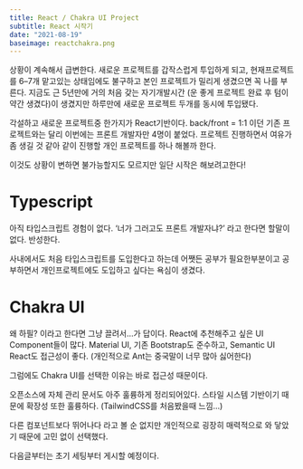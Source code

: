 ```yaml
---
title: React / Chakra UI Project
subtitle: React 시작기
date: "2021-08-19"
baseimage: reactchakra.png
---
```


상황이 계속해서 급변한다. 새로운 프로젝트를 갑작스럽게 투입하게 되고, 현재프로젝트를 6–7개 맡고있는 상태임에도 불구하고 본인 프로젝트가 밀리게 생겼으면 꼭 나를 부른다. 지금도 근 5년만에 거의 처음 갖는 자기개발시간 (운 좋게 프로젝트 완료 후 텀이 약간 생겼다)이 생겼지만 하루만에 새로운 프로젝트 두개를 동시에 투입됐다.

각설하고 새로운 프로젝트중 한가지가 React기반이다. back/front = 1:1 이던 기존 프로젝트와는 달리 이번에는 프론트 개발자만 4명이 붙었다. 프로젝트 진행하면서 여유가 좀 생길 것 같아 같이 진행할 개인 프로젝트를 하나 해볼까 한다.

이것도 상황이 변하면 불가능할지도 모르지만 일단 시작은 해보려고한다!

# Typescript

아직 타입스크립트 경험이 없다. ‘너가 그러고도 프론트 개발자냐?’ 라고 한다면 할말이없다. 반성한다.

사내에서도 처음 타입스크립트를 도입한다고 하는데 어쨋든 공부가 필요한부분이고 공부하면서 개인프로젝트에도 도입하고 싶다는 욕심이 생겼다.

# Chakra UI

왜 하필? 이라고 한다면 그냥 끌려서…가 답이다. React에 추천해주고 싶은 UI Component들이 많다. Material UI, 기존 Bootstrap도 준수하고, Semantic UI React도 접근성이 좋다. (개인적으로 Ant는 중국말이 너무 많아 싫어한다)

그럼에도 Chakra UI를 선택한 이유는 바로 접근성 때문이다.

오픈소스에 자체 관리 문서도 아주 훌륭하게 정리되어있다. 스타일 시스템 기반이기 때문에 확장성 또한 훌륭하다. (TailwindCSS를 처음봤을때 느낌…)

다른 컴포넌트보다 뛰어나다 라고 볼 순 없지만 개인적으로 굉장히 매력적으로 와 닿았기 때문에 고민 없이 선택했다.

다음글부터는 초기 세팅부터 게시할 예정이다.

